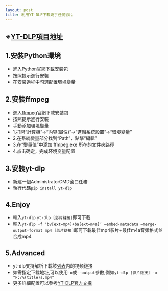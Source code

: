 ```yaml
---
layout: post
title: 利用YT-DLP下載幾乎任何影片
---
```


## ※[YT-DLP項目地址](https://github.com/yt-dlp/yt-dlp) ##

## 1.安裝Python環境

- 進入[Python](https://www.python.org/downloads/)官網下載安裝包
- 按照提示進行安裝
- 在安裝過程中勾選配置環境變量

## 2.安裝ffmpeg

- 進入[ffmpeg](https://www.ffmpeg.org)官網下載安裝包
- 按照提示進行安裝
- 手動添加環境變量
 - 1.打開“計算機”->“内容(屬性)”->“進階系統設置”->“環境變量”
 - 2.在系統變量部分找到“Path”，點擊“編輯”
 - 3.在“變量值”中添加 ffmpeg.exe 所在的文件夾路徑
 - 4.点击确定，完成环境变量配置

## 3.安裝yt-dlp

- 新建一個AdministratorCMD窗口任務
- 執行代碼`pip install yt-dlp`

## 4.Enjoy

- 輸入`yt-dlp` `yt-dlp [影片鏈接]`即可下載
- 輸入`yt-dlp -f ‘bv[ext=mp4]+ba[ext=m4a]’ –embed-metadata –merge-output-format mp4 [影片鏈接]`即可下載最佳mp4影片+最佳m4a音頻格式並合成mp4

## 5.Advanced

- yt-dlp支持解析下載該[列表](https://github.com/yt-dlp/yt-dlp/blob/master/supportedsites.md)内的視頻鏈接
- 如需指定下載地址,可以使用`-o`或`--output`參數,例如`yt-dlp [影片鏈接] -o "F:/%(title)s.mp4"`
- 更多詳細配置可以參考[YT-DLP官方文檔](https://github.com/ytdl-org/youtube-dl?tab=readme-ov-file#configuration)
